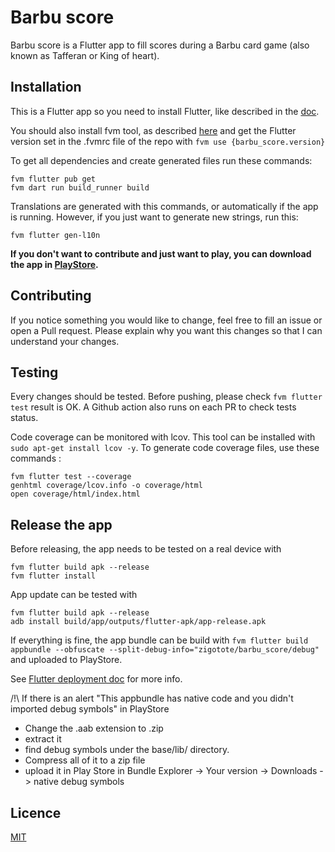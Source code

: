 # Barbu score

Barbu score is a Flutter app to fill scores during a Barbu card game (also known as Tafferan or King
of heart).

## Installation

This is a Flutter app so you need to install Flutter, like described in
the [doc](https://docs.flutter.dev/get-started/install).

You should also install fvm tool, as
described [here](https://fvm.app/documentation/getting-started/installation)
and get the Flutter version set in the .fvmrc file of the repo
with ```fvm use {barbu_score.version}```

To get all dependencies and create generated files run these commands:

```
fvm flutter pub get
fvm dart run build_runner build
```

Translations are generated with this commands, or automatically if the app is running. However, if
you just want to generate new strings, run this:

```
fvm flutter gen-l10n
```

**If you don't want to contribute and just want to play, you can download the app
in [PlayStore](https://play.google.com/store/apps/details?id=zigotote.barbu_score).**

## Contributing

If you notice something you would like to change, feel free to fill an issue or open a Pull request.
Please explain why you want this changes so that I can understand your changes.

## Testing

Every changes should be tested. Before pushing, please check ```fvm flutter test``` result is OK.
A Github action also runs on each PR to check tests status.

Code coverage can be monitored with lcov. This tool can be installed
with `sudo apt-get install lcov -y`. To generate code coverage files, use these commands :

```
fvm flutter test --coverage
genhtml coverage/lcov.info -o coverage/html
open coverage/html/index.html
```

## Release the app

Before releasing, the app needs to be tested on a real device with

```
fvm flutter build apk --release
fvm flutter install
```

App update can be tested with

```
fvm flutter build apk --release
adb install build/app/outputs/flutter-apk/app-release.apk
```

If everything is fine, the app bundle can be build
with ```fvm flutter build appbundle --obfuscate --split-debug-info="zigotote/barbu_score/debug"```
and uploaded to PlayStore.

See [Flutter deployment doc](https://docs.flutter.dev/deployment/android#building-the-app-for-release)
for more info.

/!\ If there is an alert "This appbundle has native code and you didn't imported debug symbols" in
PlayStore

- Change the .aab extension to .zip
- extract it
- find debug symbols under the base/lib/ directory.
- Compress all of it to a zip file
- upload it in Play Store in Bundle Explorer -> Your version -> Downloads -> native debug symbols

## Licence

[MIT](https://choosealicense.com/licenses/mit/)